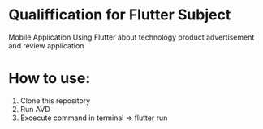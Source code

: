 # Qualiffication for Flutter Subject

Mobile Application Using Flutter about technology product advertisement and review application 

# How to use:

1. Clone this repository
2. Run AVD
3. Excecute command in terminal => flutter run
